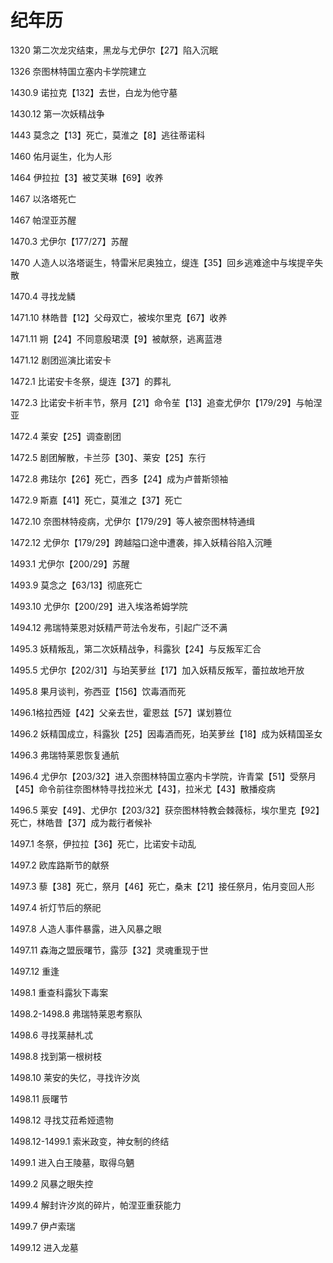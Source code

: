 # 纪年历

1320 第二次龙灾结束，黑龙与尤伊尔【27】陷入沉眠

1326 奈图林特国立塞内卡学院建立

1430.9 诺拉克【132】去世，白龙为他守墓

1430.12 第一次妖精战争

1443 莫念之【13】死亡，莫淮之【8】逃往蒂诺科

1460 佑月诞生，化为人形

1464 伊拉拉【3】被艾芙琳【69】收养

1467 以洛塔死亡

1467 帕涅亚苏醒

1470.3 尤伊尔【177/27】苏醒

1470 人造人以洛塔诞生，特雷米尼奥独立，缇连【35】回乡逃难途中与埃提辛失散

1470.4 寻找龙鳞

1471.10 林皓昔【12】父母双亡，被埃尔里克【67】收养

1471.11 朔【24】不同意殷珺漠【9】被献祭，逃离蓝港

1471.12 剧团巡演比诺安卡

1472.1 比诺安卡冬祭，缇连【37】的葬礼

1472.3 比诺安卡祈丰节，祭月【21】命令苼【13】追查尤伊尔【179/29】与帕涅亚

1472.4 莱安【25】调查剧团

1472.5 剧团解散，卡兰莎【30】、莱安【25】东行

1472.8 弗珐尔【26】死亡，西多【24】成为卢普斯领袖

1472.9 斯嘉【41】死亡，莫淮之【37】死亡

1472.10 奈图林特疫病，尤伊尔【179/29】等人被奈图林特通缉

1472.12 尤伊尔【179/29】跨越隘口途中遭袭，摔入妖精谷陷入沉睡

1493.1 尤伊尔【200/29】苏醒

1493.9 莫念之【63/13】彻底死亡

1493.10 尤伊尔【200/29】进入埃洛希姆学院

1494.12 弗瑞特莱恩对妖精严苛法令发布，引起广泛不满

1495.3 妖精叛乱，第二次妖精战争，科露狄【24】与反叛军汇合

1495.5 尤伊尔【202/31】与珀芙萝丝【17】加入妖精反叛军，蕾拉故地开放

1495.8 果月谈判，弥西亚【156】饮毒酒而死

1496.1格拉西娅【42】父亲去世，霍恩兹【57】谋划篡位

1496.2 妖精国成立，科露狄【25】因毒酒而死，珀芙萝丝【18】成为妖精国圣女

1496.3 弗瑞特莱恩恢复通航

1496.4 尤伊尔【203/32】进入奈图林特国立塞内卡学院，许青棠【51】受祭月【45】命令前往奈图林特寻找拉米尤【43】，拉米尤【43】散播疫病

1496.5 莱安【49】、尤伊尔【203/32】获奈图林特教会棘薇标，埃尔里克【92】死亡，林皓昔【37】成为裁行者候补

1497.1 冬祭，伊拉拉【36】死亡，比诺安卡动乱

1497.2 欧库路斯节的献祭

1497.3 藜【38】死亡，祭月【46】死亡，桑末【21】接任祭月，佑月变回人形

1497.4 祈灯节后的祭祀

1497.8 人造人事件暴露，进入风暴之眼

1497.11 森海之盟辰曙节，露莎【32】灵魂重现于世

1497.12 重逢

1498.1 重查科露狄下毒案

1498.2-1498.8 弗瑞特莱恩考察队

1498.6 寻找莱赫札忒

1498.8 找到第一根树枝

1498.10 莱安的失忆，寻找许汐岚

1498.11 辰曙节

1498.12 寻找艾菈希娅遗物

1498.12-1499.1 索米政变，神女制的终结

1499.1 进入白王陵墓，取得乌魉

1499.2 风暴之眼失控

1499.4 解封许汐岚的碎片，帕涅亚重获能力

1499.7 伊卢索瑞

1499.12 进入龙墓
